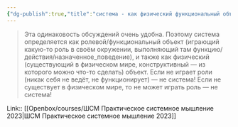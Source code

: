 ```yaml
---
{"dg-publish":true,"title":"система - как физический функциональный объект","tags":["quotes"],"date":"2023-03-03T10:36:18+04:00","modified_at":"2023-06-25T09:10:44+03:00","dg-path":"/quotes/202303031036.md","permalink":"/quotes/202303031036/","dgPassFrontmatter":true}
---
```



>Эта одинаковость обсуждений очень удобна. Поэтому система определяется как ролевой/функциональный объект (играющий какую-то роль в своём окружении, выполняющий там функцию/действия/назначенное_поведение), и также как физический (существующий в физическом мире, конструктивный — из которого можно что-то сделать) объект. Если не играет роли (никак себя не ведёт, не функционирует) — не система! Если не существует в физическом мире, то не может играть роль — не система!

Link:: [[Openbox/courses/ШСМ Практическое системное мышление 2023\|ШСМ Практическое системное мышление 2023]]
